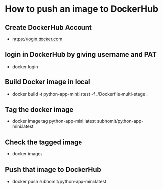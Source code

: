 # How to push an image to DockerHub

## Create DockerHub Account

* https://login.docker.com

## login in DockerHub by giving username and PAT

* docker login

## Build Docker image in local 

* docker build -t python-app-mini:latest -f ./Dockerfile-multi-stage  .

## Tag the docker image

* docker image tag python-app-mini:latest subhomit/python-app-mini:latest

## Check the tagged image

* docker images

## Push that image to DockerHub

* docker push subhomit/python-app-mini:latest
